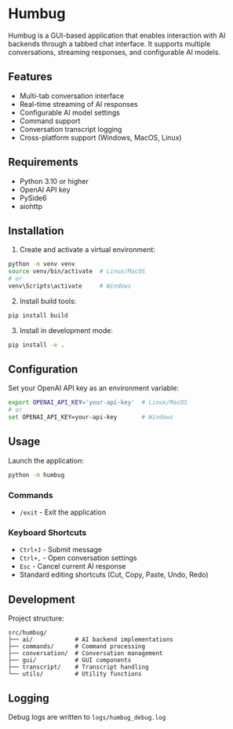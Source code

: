 # Humbug

Humbug is a GUI-based application that enables interaction with AI backends through a tabbed chat interface. It supports multiple conversations, streaming responses, and configurable AI models.

## Features

- Multi-tab conversation interface
- Real-time streaming of AI responses
- Configurable AI model settings
- Command support
- Conversation transcript logging
- Cross-platform support (Windows, MacOS, Linux)

## Requirements

- Python 3.10 or higher
- OpenAI API key
- PySide6
- aiohttp

## Installation

1. Create and activate a virtual environment:

```bash
python -m venv venv
source venv/bin/activate  # Linux/MacOS
# or
venv\Scripts\activate     # Windows
```

2. Install build tools:

```bash
pip install build
```

3. Install in development mode:

```bash
pip install -e .
```

## Configuration

Set your OpenAI API key as an environment variable:

```bash
export OPENAI_API_KEY='your-api-key'  # Linux/MacOS
# or
set OPENAI_API_KEY=your-api-key       # Windows
```

## Usage

Launch the application:

```bash
python -m humbug
```

### Commands

- `/exit` - Exit the application

### Keyboard Shortcuts

- `Ctrl+J` - Submit message
- `Ctrl+,` - Open conversation settings
- `Esc` - Cancel current AI response
- Standard editing shortcuts (Cut, Copy, Paste, Undo, Redo)

## Development

Project structure:
```
src/humbug/
├── ai/            # AI backend implementations
├── commands/      # Command processing
├── conversation/  # Conversation management
├── gui/           # GUI components
├── transcript/    # Transcript handling
└── utils/         # Utility functions
```

## Logging

Debug logs are written to `logs/humbug_debug.log`
